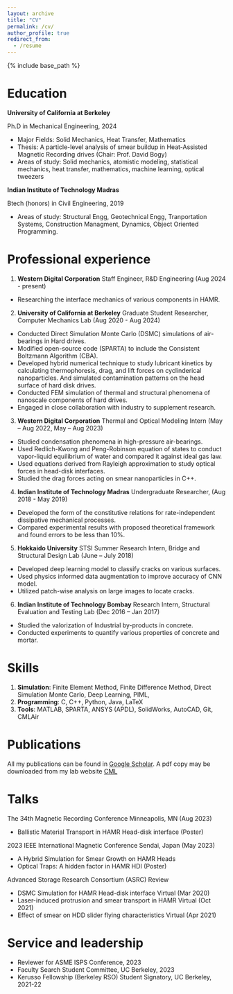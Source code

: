 ```yaml
---
layout: archive
title: "CV"
permalink: /cv/
author_profile: true
redirect_from:
  - /resume
---
```


{% include base_path %}

Education
=====

**University of California at Berkeley**

Ph.D in Mechanical Engineering, 2024
* Major Fields: Solid Mechanics, Heat Transfer, Mathematics
* Thesis: A particle-level analysis of smear buildup in Heat-Assisted Magnetic Recording drives (Chair: Prof. David Bogy)
* Areas of study: Solid mechanics, atomistic modeling, statistical mechanics, heat transfer, mathematics, machine learning, optical tweezers

**Indian Institute of Technology Madras**

Btech (honors) in Civil Engineering, 2019
* Areas of study: Structural Engg, Geotechnical Engg, Tranportation Systems, Construction Managment, Dynamics, Object Oriented Programming.

Professional experience
=====
1. **Western Digital Corporation**
Staff Engineer, R&D Engineering (Aug 2024 - present)
  * Researching the interface mechanics of various components in HAMR.

2. **University of California at Berkeley**
Graduate Student Researcher, Computer Mechanics Lab (Aug 2020 - Aug 2024)
  * Conducted Direct Simulation Monte Carlo (DSMC) simulations of air-bearings in Hard drives.
  * Modified open-source code (SPARTA) to include the Consistent Boltzmann Algorithm (CBA).
  * Developed hybrid numerical technique to study lubricant kinetics by calculating thermophoresis, drag, and lift forces on cyclinderical nanoparticles. And simulated contamination patterns on the head surface of hard disk drives.
  * Conducted FEM simulation of thermal and structural phenomena of nanoscale components of hard drives.
  * Engaged in close collaboration with industry to supplement research.


3. **Western Digital Corporation**
Thermal and Optical Modeling Intern (May – Aug 2022, May – Aug 2023)
  * Studied condensation phenomena in high-pressure air-bearings.
  * Used Redlich-Kwong and Peng-Robinson equation of states to conduct vapor-liquid equilibrium of water and compared it against ideal gas law. 
  * Used equations derived from Rayleigh approximation to study optical forces in head-disk interfaces.
  * Studied the drag forces acting on smear nanoparticles in C++.

4. **Indian Institute of Technology Madras**
Undergraduate Researcher, (Aug 2018 - May 2019)
  * Developed the form of the constitutive relations for rate-independent dissipative mechanical processes.
  * Compared experimental results with proposed theoretical framework and found errors to be less than 10%.

5. **Hokkaido University**
STSI Summer Research Intern, Bridge and Structural Design Lab (June – July 2018)
  * Developed deep learning model to classify cracks on various surfaces. 
  * Used physics informed data augmentation to improve accuracy of CNN model.
  * Utilized patch-wise analysis on large images to locate cracks.


6. **Indian Institute of Technology Bombay** Research Intern, Structural Evaluation and Testing Lab  (Dec 2016 – Jan 2017)
  * Studied the valorization of Industrial by-products in concrete.
  * Conducted experiments to quantify various properties of concrete and mortar.

  
Skills
=====
1. **Simulation**: Finite Element Method, Finite Difference Method, Direct Simulation Monte Carlo, Deep Learning, PIML, 
2. **Programming**: C, C++, Python, Java, LaTeX
3. **Tools**: MATLAB, SPARTA, ANSYS (APDL), SolidWorks, AutoCAD, Git, CMLAir


Publications
=====
  All my publications can be found in [Google Scholar](https://scholar.google.com/citations?user=1AMQOCYAAAAJ&hl=en). A pdf copy may be downloaded from my lab website [CML](https://cml.berkeley.edu/cml-blue-reports/)
  
Talks
=====
The 34th Magnetic Recording Conference  Minneapolis, MN (Aug 2023)
* Ballistic Material Transport in HAMR Head-disk interface (Poster)

2023 IEEE International Magnetic Conference Sendai, Japan (May 2023)
* A Hybrid Simulation for Smear Growth on HAMR Heads  
* Optical Traps: A hidden factor in HAMR HDI (Poster) 

Advanced Storage Research Consortium (ASRC) Review
* DSMC Simulation for HAMR Head-disk interface  Virtual (Mar 2020)
* Laser-induced protrusion and smear transport in HAMR  Virtual (Oct 2021)
* Effect of smear on HDD slider flying characteristics  Virtual (Apr 2021)


Service and leadership
=====
* Reviewer for ASME ISPS Conference, 2023
* Faculty Search Student Committee,  UC Berkeley, 2023
* Kerusso Fellowship (Berkeley RSO) Student Signatory, UC Berkeley, 2021-22

